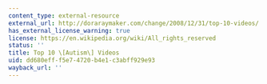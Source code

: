 ```yaml
---
content_type: external-resource
external_url: http://doraraymaker.com/change/2008/12/31/top-10-videos/
has_external_license_warning: true
license: https://en.wikipedia.org/wiki/All_rights_reserved
status: ''
title: Top 10 \[Autism\] Videos
uid: dd680eff-f5e7-4720-b4e1-c3abff929e93
wayback_url: ''
---
```

